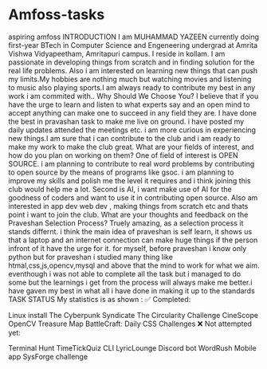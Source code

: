 # Amfoss-tasks
aspiring amfoss
INTRODUCTION
I am MUHAMMAD YAZEEN currently doing first-year BTech in Computer Science and Engeneering undergrad at Amrita Vishwa Vidyapeetham, Amritapuri campus. I reside in kollam. I am passionate in developing things from scratch and in finding solution for the real life problems. Also i am interested on learning new things that can push my limits.My hobbies are nothing much but watching movies and listening to music also playing sports.I am always ready to contribute my best in any work i am commited with..
Why Should We Choose You?
I believe that if you have the urge to learn and listen to what experts say and an open mind to accept anything can make one to succeed in any field they are. I have done the best in pravashan task to make me live on ground. i have posted my daily updates attended the meetings etc. i am more curious in experiencing new things.I am sure that i can contribute to the club and i am ready to make my work to make the club great.
What are your fields of interest, and how do you plan on working on them?
One of field of interest is OPEN SOURCE. i am planning to contribute to real word problems by contributing to open source by the means of programs like gsoc. i am planning to improve my skills and polish me the level it requires and i think joining this club would help me a lot. Second is AI, i want make use of AI for the goodness of coders and want to use it in contributing open source. Also am interested in app dev web dev , making things from scratch etc and thats point i want to join the club.
What are your thoughts and feedback on the Praveshan Selection Process?
Truely amazing, as a selection process it stands differnt. i think the main idea of praveshan is self learn, it shows us that a laptop and an internet connection can make huge things if the person infront of it have the urge for it. for myself, before praveshan i know only python but for praveshan i studied many thing like htmal,css,js,opencv,mysql and above that the mind to work for what we aim. eventhough i was not able to complete all the task but i managed to do some but the learnings i get from the process will always make me better.i have gaven my best in what all i have done in making it up to the standards
TASK STATUS
My statistics is as shown :
✅ Completed:

Linux install
The Cyberpunk Syndicate
The Circularity Challenge
CineScope
OpenCV Treasure Map
BattleCraft: Daily CSS Challenges
❌ Not attempted yet:

Terminal Hunt
TimeTickQuiz CLI
LyricLounge Discord bot
WordRush Mobile app
SysForge challenge
